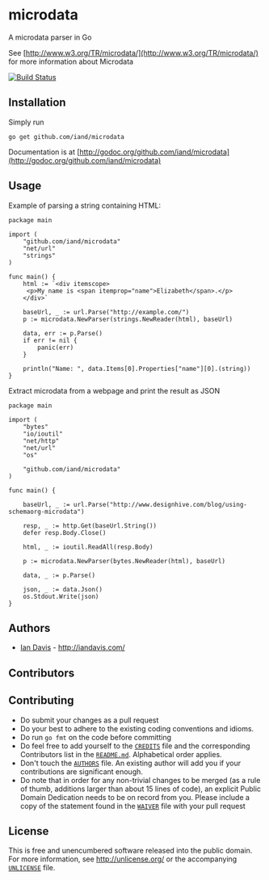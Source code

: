 # microdata
A microdata parser in Go

See [http://www.w3.org/TR/microdata/](http://www.w3.org/TR/microdata/) for more information about Microdata

[![Build Status](https://travis-ci.org/iand/microdata.svg?branch=master)](https://travis-ci.org/iand/microdata)

## Installation

Simply run

	go get github.com/iand/microdata

Documentation is at [http://godoc.org/github.com/iand/microdata](http://godoc.org/github.com/iand/microdata)


## Usage

Example of parsing a string containing HTML:

	package main

	import (
		"github.com/iand/microdata"
		"net/url"
		"strings"
	)

	func main() {
		html := `<div itemscope>
		 <p>My name is <span itemprop="name">Elizabeth</span>.</p>
		</div>`

		baseUrl, _ := url.Parse("http://example.com/")
		p := microdata.NewParser(strings.NewReader(html), baseUrl)

		data, err := p.Parse()
		if err != nil {
			panic(err)
		}

		println("Name: ", data.Items[0].Properties["name"][0].(string))
	}

Extract microdata from a webpage and print the result as JSON

	package main

	import (
	    "bytes"
	    "io/ioutil"
	    "net/http"
	    "net/url"
	    "os"

	    "github.com/iand/microdata"
	)

	func main() {

	    baseUrl, _ := url.Parse("http://www.designhive.com/blog/using-schemaorg-microdata")

	    resp, _ := http.Get(baseUrl.String())
	    defer resp.Body.Close()

	    html, _ := ioutil.ReadAll(resp.Body)

	    p := microdata.NewParser(bytes.NewReader(html), baseUrl)

	    data, _ := p.Parse()

	    json, _ := data.Json()
	    os.Stdout.Write(json)
	}


## Authors

* [Ian Davis](http://github.com/iand) - <http://iandavis.com/>


## Contributors


## Contributing

* Do submit your changes as a pull request
* Do your best to adhere to the existing coding conventions and idioms.
* Do run `go fmt` on the code before committing
* Do feel free to add yourself to the [`CREDITS`](CREDITS) file and the
  corresponding Contributors list in the [`README.md`](README.md).
  Alphabetical order applies.
* Don't touch the [`AUTHORS`](AUTHORS) file. An existing author will add you if
  your contributions are significant enough.
* Do note that in order for any non-trivial changes to be merged (as a rule
  of thumb, additions larger than about 15 lines of code), an explicit
  Public Domain Dedication needs to be on record from you. Please include
  a copy of the statement found in the [`WAIVER`](WAIVER) file with your pull request

## License

This is free and unencumbered software released into the public domain. For more
information, see <http://unlicense.org/> or the accompanying [`UNLICENSE`](UNLICENSE) file.
